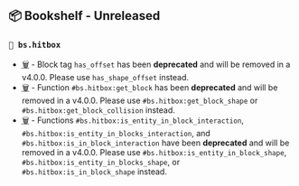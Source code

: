 ## 📦 Bookshelf - Unreleased


### `🎯 bs.hitbox`

- <abbr title="Deprecations">🗑️</abbr> - Block tag `has_offset` has been **deprecated** and will be removed in a v4.0.0. Please use `has_shape_offset` instead.
- <abbr title="Deprecations">🗑️</abbr> - Function `#bs.hitbox:get_block` has been **deprecated** and will be removed in a v4.0.0. Please use `#bs.hitbox:get_block_shape` or `#bs.hitbox:get_block_collision` instead.
- <abbr title="Deprecations">🗑️</abbr> - Functions `#bs.hitbox:is_entity_in_block_interaction`, `#bs.hitbox:is_entity_in_blocks_interaction`, and `#bs.hitbox:is_in_block_interaction` have been **deprecated** and will be removed in a v4.0.0. Please use `#bs.hitbox:is_entity_in_block_shape`, `#bs.hitbox:is_entity_in_blocks_shape`, or `#bs.hitbox:is_in_block_shape` instead.
